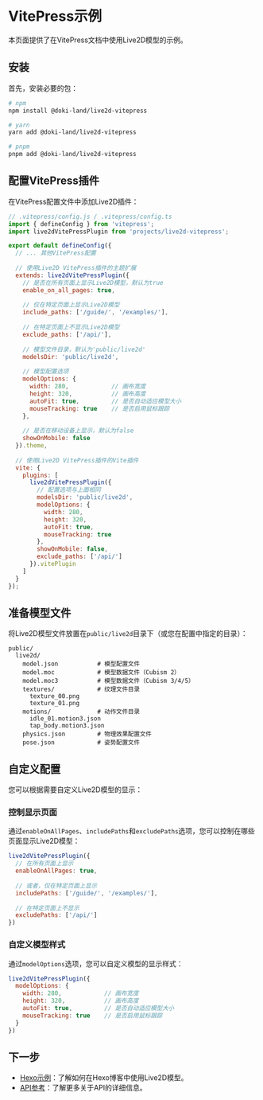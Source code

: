 # VitePress示例

本页面提供了在VitePress文档中使用Live2D模型的示例。

## 安装

首先，安装必要的包：

```bash
# npm
npm install @doki-land/live2d-vitepress

# yarn
yarn add @doki-land/live2d-vitepress

# pnpm
pnpm add @doki-land/live2d-vitepress
```

## 配置VitePress插件

在VitePress配置文件中添加Live2D插件：

```js
// .vitepress/config.js / .vitepress/config.ts
import { defineConfig } from 'vitepress';
import live2dVitePressPlugin from 'projects/live2d-vitepress';

export default defineConfig({
  // ... 其他VitePress配置
  
  // 使用Live2D VitePress插件的主题扩展
  extends: live2dVitePressPlugin({
    // 是否在所有页面上显示Live2D模型，默认为true
    enable_on_all_pages: true,
    
    // 仅在特定页面上显示Live2D模型
    include_paths: ['/guide/', '/examples/'],
    
    // 在特定页面上不显示Live2D模型
    exclude_paths: ['/api/'],
    
    // 模型文件目录，默认为'public/live2d'
    modelsDir: 'public/live2d',
    
    // 模型配置选项
    modelOptions: {
      width: 280,            // 画布宽度
      height: 320,           // 画布高度
      autoFit: true,         // 是否自动适应模型大小
      mouseTracking: true    // 是否启用鼠标跟踪
    },
    
    // 是否在移动设备上显示，默认为false
    showOnMobile: false
  }).theme,
  
  // 使用Live2D VitePress插件的Vite插件
  vite: {
    plugins: [
      live2dVitePressPlugin({
        // 配置选项与上面相同
        modelsDir: 'public/live2d',
        modelOptions: {
          width: 280,
          height: 320,
          autoFit: true,
          mouseTracking: true
        },
        showOnMobile: false,
        exclude_paths: ['/api/']
      }).vitePlugin
    ]
  }
});
```

## 准备模型文件

将Live2D模型文件放置在`public/live2d`目录下（或您在配置中指定的目录）：

```
public/
  live2d/
    model.json           # 模型配置文件
    model.moc            # 模型数据文件（Cubism 2）
    model.moc3           # 模型数据文件（Cubism 3/4/5）
    textures/            # 纹理文件目录
      texture_00.png
      texture_01.png
    motions/             # 动作文件目录
      idle_01.motion3.json
      tap_body.motion3.json
    physics.json         # 物理效果配置文件
    pose.json            # 姿势配置文件
```

## 自定义配置

您可以根据需要自定义Live2D模型的显示：

### 控制显示页面

通过`enableOnAllPages`、`includePaths`和`excludePaths`选项，您可以控制在哪些页面显示Live2D模型：

```js
live2dVitePressPlugin({
  // 在所有页面上显示
  enableOnAllPages: true,
  
  // 或者，仅在特定页面上显示
  includePaths: ['/guide/', '/examples/'],
  
  // 在特定页面上不显示
  excludePaths: ['/api/']
})
```

### 自定义模型样式

通过`modelOptions`选项，您可以自定义模型的显示样式：

```js
live2dVitePressPlugin({
  modelOptions: {
    width: 280,            // 画布宽度
    height: 320,           // 画布高度
    autoFit: true,         // 是否自动适应模型大小
    mouseTracking: true    // 是否启用鼠标跟踪
  }
})
```

## 下一步

- [Hexo示例](/examples/hexo)：了解如何在Hexo博客中使用Live2D模型。
- [API参考](/api/)：了解更多关于API的详细信息。